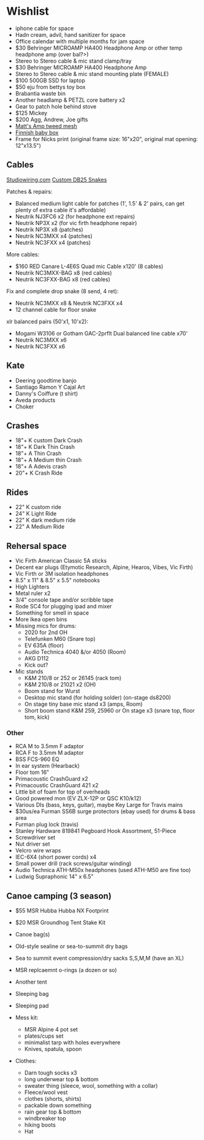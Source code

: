 # Wishlist

- iphone cable for space
- Hadn cream, advil, hand sanitizer for space
- Office calendar with multiple months for jam space
- $30 Behringer MICROAMP HA400 Headphone Amp or other temp headphone amp (over bal?>)
- Stereo to Stereo cable & mic stand clamp/tray
- $30 Behringer MICROAMP HA400 Headphone Amp
- Stereo to Stereo cable & mic stand mounting plate (FEMALE)
- $100 500GB SSD for laptop
- $50 eju from bettys toy box
- Brabantia waste bin
- Another headlamp & PETZL core battery x2
- Gear to patch hole behind stove
- $125 Mickey
- $200 Agg, Andrew, Joe gifts
- [Matt's Amp tweed mesh](https://nextgenguitars.ca/categories/cab-case-parts/grill-cloth-piping.html)
- [Finnish baby box](https://www.finnishbabybox.com/en/)
- Frame for Nicks print (original frame size: 16"x20", original mat opening: 12"x13.5")

## Cables

[Studiowiring.com](http://www.studiowiring.com/)
[Custom DB25 Snakes](https://www.proaudiola.com/product-p/8-m2932-db-custom-2-p.htm)

Patches & repairs:

- Balanced medium light cable for patches (1', 1.5' & 2' pairs, can get plenty of extra cable it's affordable)
- Neutrik NJ3FC6 x2 (for headphone ext repairs)
- Neutrik NP3X x2 (for vic firth headphone repair)
- Neutrik NP3X x8 (patches)
- Neutrik NC3MXX x4 (patches)
- Neutrik NC3FXX x4 (patches)

More cables:

- $160 RED Canare L-4E6S Quad mic Cable x120' (8 cables)
- Neutrik NC3MXX-BAG x8 (red cables)
- Neutrik NC3FXX-BAG x8 (red cables)

Fix and complete drop snake (8 send, 4 ret):

- Neutrik NC3MXX x8 & Neutrik NC3FXX x4
- 12 channel cable for floor snake

xlr balanced pairs (50'x1, 10'x2):

- Mogami W3106 or Gotham GAC-2prflt Dual balanced line cable x70'
- Neutrik NC3MXX x6
- Neutrik NC3FXX x6

## Kate

- Deering goodtime banjo
- Santiago Ramon Y Cajal Art
- Danny's Coiffure (t shirt)
- Aveda products
- Choker

## Crashes

- 18"+ K custom Dark Crash
- 18"+ K Dark Thin Crash
- 18"+ A Thin Crash
- 18"+ A Medium thin Crash
- 18"+ A Adevis crash
- 20"+ K Crash Ride

## Rides

- 22" K custom ride
- 24" K Light Ride
- 22" K dark medium ride
- 22" A Medium Ride

## Rehersal space

- Vic Firth American Classic 5A sticks
- Decent ear plugs (Etymotic Research, Alpine, Hearos, Vibes, Vic Firth)
- Vic Firth or 3M isolation headphones
- 8.5" x 11" & 8.5" x 5.5" notebooks
- High Lighters
- Metal ruler x2
- 3/4" console tape and/or scribble tape
- Rode SC4 for plugging ipad and mixer
- Something for smell in space
- More Ikea open bins
- Missing mics for drums:
  - 2020 for 2nd OH
  - Telefunken M60 (Snare top)
  - EV 635A (floor)
  - Audio Technica 4040 &/or 4050 (Room)
  - AKG D112
  - Kick out?
- Mic stands
  - K&M 210/8 or 252 or 26145 (rack tom)
  - K&M 210/8 or 21021 x2 (OH)
  - Boom stand for Wurst
  - Desktop mic stand (for holding solder) (on-stage ds8200)
  - On stage tiny base mic stand x3 (amps, Room)
  - Short boom stand K&M 259, 25960 or On stage x3 (snare top, floor tom, kick)

### Other

- RCA M to 3.5mm F adaptor
- RCA F to 3.5mm M adaptor
- BSS FCS-960 EQ
- In ear system (Hearback)
- Floor tom 16"
- Primacoustic CrashGuard x2
- Primacoustic CrashGuard 421 x2
- Little bit of foam for top of overheads
- Good powered mon (EV ZLX-12P or QSC K10/k12)
- Various DIs (bass, keys, guitar), maybe Key Large for Travis mains
- $30us/ea Furman SS6B surge protectors (ebay used) for drums & bass area
- Furman plug lock (travis)
- Stanley Hardware 819841 Pegboard Hook Assortment, 51-Piece
- Screwdriver set
- Nut driver set
- Velcro wire wraps
- IEC-6X4 (short power cords) x4
- Small power drill (rack screws/guitar winding)
- Audio Technica ATH-M50x headphones (used ATH-M50 are fine too)
- Ludwig Supraphonic 14" x 6.5"

## Canoe camping (3 season)

- $55 MSR Hubba Hubba NX Footprint
- $20 MSR Groundhog Tent Stake Kit
- Canoe bag(s)
- Old-style sealine or sea-to-summit dry bags
- Sea to summit event compression/dry sacks S,S,M,M (have an XL)
- MSR replcaemnt o-rings (a dozen or so)
- Another tent
- Sleeping bag
- Sleeping pad

- Mess kit:
  - MSR Alpine 4 pot set
  - plates/cups set
  - minimalist tarp with holes everywhere
  - Knives, spatula, spoon
- Clothes:
  - Darn tough socks x3
  - long underwear top & bottom
  - sweater thing (sleece, wool, something with a collar)
  - Fleece/wool vest
  - clothes (shorts, shirts)
  - packable down something
  - rain gear top & bottom
  - windbreaker top
  - hiking boots
  - Hat
